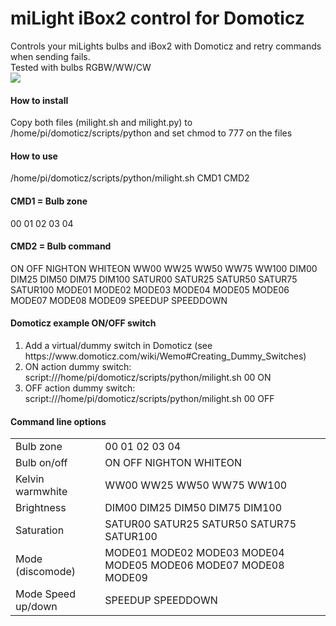 # miLight iBox2 control for Domoticz
Controls your miLights bulbs and iBox2 with Domoticz and retry commands when sending fails.<br/>
Tested with bulbs RGBW/WW/CW<br/>
<img src="http://stair-lighting.com/images/MI-LIGHT/WiFi-iBox2/mini/250px_wifi-ibox2-1.jpg">
<h4>How to install</h4>
<p>
Copy both files (milight.sh and milight.py) to /home/pi/domoticz/scripts/python and set chmod to 777 on the files
</p>
<h4>How to use</h4>
<p>
/home/pi/domoticz/scripts/python/milight.sh CMD1 CMD2
</p>
<h4>CMD1 = Bulb zone</h4>
<p>
00 01 02 03 04
</p>
<h4>CMD2 = Bulb command</h4>
<p>
ON OFF NIGHTON WHITEON WW00 WW25 WW50 WW75 WW100 DIM00 DIM25 DIM50 DIM75 DIM100 SATUR00 SATUR25 SATUR50 SATUR75 SATUR100 MODE01 MODE02 MODE03 MODE04 MODE05 MODE06 MODE07 MODE08 MODE09 SPEEDUP SPEEDDOWN
</p>
<h4>Domoticz example ON/OFF switch</h4>
<p>
<ol>
<li>Add a virtual/dummy switch in Domoticz (see https://www.domoticz.com/wiki/Wemo#Creating_Dummy_Switches)</li>
<li>ON action dummy switch: script:///home/pi/domoticz/scripts/python/milight.sh 00 ON</li>
<li>OFF action dummy switch: script:///home/pi/domoticz/scripts/python/milight.sh 00 OFF</li>
</ol>
</p>
<h4>Command line options</h4>
<p>
<table>
<tr>
<td>Bulb zone</td>
<td>00 01 02 03 04</td>
</tr>
<tr>
<td>Bulb on/off</td>
<td>ON OFF NIGHTON WHITEON</td>
</tr>
<tr>
<td>Kelvin warmwhite</td>
<td>WW00 WW25 WW50 WW75 WW100</td>
</tr>
<tr>
<td>Brightness</td>
<td>DIM00 DIM25 DIM50 DIM75 DIM100</td>
</tr>
<tr>
<td>Saturation</td>
<td>SATUR00 SATUR25 SATUR50 SATUR75 SATUR100</td>
</tr>
<tr>
<td>Mode (discomode)</td>
<td>MODE01 MODE02 MODE03 MODE04 MODE05 MODE06 MODE07 MODE08 MODE09</td>
</tr>
<tr>
<td>Mode Speed up/down</td>
<td>SPEEDUP SPEEDDOWN</td>
</tr>
</table>
</p>
